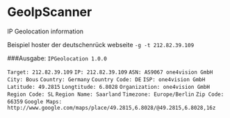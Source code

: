 # GeoIpScanner
IP Geolocation information 

Beispiel hoster der deutschenrück webseite 
`-g -t 212.82.39.109`


###Ausgabe:
`IPGeolocation 1.0.0 `


`Target: 212.82.39.109`
`IP: 212.82.39.109`
`ASN: AS9067 one4vision GmbH`
`City: Bous`
`Country: Germany`
`Country Code: DE`
`ISP: one4vision GmbH`
`Latitude: 49.2815`
`Longtitude: 6.8028`
`Organization: one4vision GmbH`
`Region Code: SL`
`Region Name: Saarland`
`Timezone: Europe/Berlin`
`Zip Code: 66359`
`Google Maps: http://www.google.com/maps/place/49.2815,6.8028/@49.2815,6.8028,16z`


